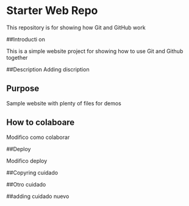 # Starter Web Repo

This repository is for showing how Git and GitHub work

##Introducti on

This is a simple website project for showing how to use Git and Github together

##Description
Adding discription

## Purpose

Sample website with plenty of files for demos


## How to colaboare

Modifico como colaborar

##Deploy

Modifico deploy

##Copyring
cuidado

##Otro
cuidado

##adding
cuidado nuevo